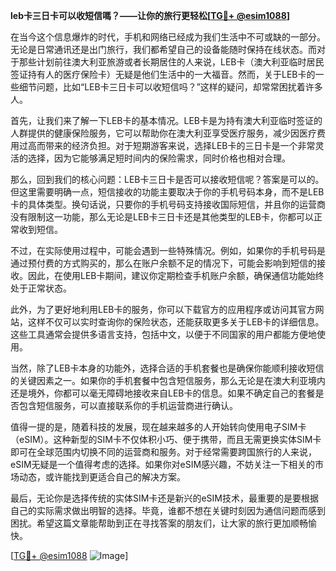 **leb卡三日卡可以收短信嗎？——让你的旅行更轻松[[TG💪+ @esim1088](https://t.me/s/esim1088)]**

在当今这个信息爆炸的时代，手机和网络已经成为我们生活中不可或缺的一部分。无论是日常通讯还是出门旅行，我们都希望自己的设备能随时保持在线状态。而对于那些计划前往澳大利亚旅游或者长期居住的人来说，LEB卡（澳大利亚临时居民签证持有人的医疗保险卡）无疑是他们生活中的一大福音。然而，关于LEB卡的一些细节问题，比如“LEB卡三日卡可以收短信吗？”这样的疑问，却常常困扰着许多人。

首先，让我们来了解一下LEB卡的基本情况。LEB卡是为持有澳大利亚临时签证的人群提供的健康保险服务，它可以帮助你在澳大利亚享受医疗服务，减少因医疗费用过高而带来的经济负担。对于短期游客来说，选择LEB卡的三日卡是一个非常灵活的选择，因为它能够满足短时间内的保险需求，同时价格也相对合理。

那么，回到我们的核心问题：LEB卡三日卡是否可以接收短信呢？答案是可以的。但这里需要明确一点，短信接收的功能主要取决于你的手机号码本身，而不是LEB卡的具体类型。换句话说，只要你的手机号码支持接收国际短信，并且你的运营商没有限制这一功能，那么无论是LEB卡三日卡还是其他类型的LEB卡，你都可以正常收到短信。

不过，在实际使用过程中，可能会遇到一些特殊情况。例如，如果你的手机号码是通过预付费的方式购买的，那么在账户余额不足的情况下，可能会影响到短信的接收。因此，在使用LEB卡期间，建议你定期检查手机账户余额，确保通信功能始终处于正常状态。

此外，为了更好地利用LEB卡的服务，你可以下载官方的应用程序或访问其官方网站，这样不仅可以实时查询你的保险状态，还能获取更多关于LEB卡的详细信息。这些工具通常会提供多语言支持，包括中文，以便于不同国家的用户都能方便地使用。

当然，除了LEB卡本身的功能外，选择合适的手机套餐也是确保你能顺利接收短信的关键因素之一。如果你的手机套餐中包含短信服务，那么无论是在澳大利亚境内还是境外，你都可以毫无障碍地接收来自LEB卡的信息。如果不确定自己的套餐是否包含短信服务，可以直接联系你的手机运营商进行确认。

值得一提的是，随着科技的发展，现在越来越多的人开始转向使用电子SIM卡（eSIM）。这种新型的SIM卡不仅体积小巧、便于携带，而且无需更换实体SIM卡即可在全球范围内切换不同的运营商和服务。对于经常需要跨国旅行的人来说，eSIM无疑是一个值得考虑的选择。如果你对eSIM感兴趣，不妨关注一下相关的市场动态，或许能找到更适合自己的解决方案。

最后，无论你是选择传统的实体SIM卡还是新兴的eSIM技术，最重要的是要根据自己的实际需求做出明智的选择。毕竟，谁都不想在关键时刻因为通信问题而感到困扰。希望这篇文章能帮助到正在寻找答案的朋友们，让大家的旅行更加顺畅愉快。

[[TG💪+ @esim1088](https://t.me/s/esim1088) ![Image](https://i.postimg.cc/4NQfJmqS/Snipaste-2025-05-13-00-14-12.png)]